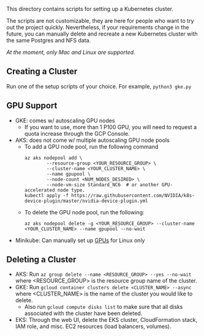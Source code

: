 This directory contains scripts for setting up a Kubernetes cluster.

The scripts are not customizable, they are here for people who want
to try out the project quickly. Nevertheless, if your requirements change in the future, you can
manually delete and recreate a new Kubernetes cluster with the same Postgres and NFS data.

[//]: # (TODO: Describe how to recreate clusters.)

_At the moment, only Mac and Linux are supported._ 

## Creating a Cluster
Run one of the setup scripts of your choice. For
example, `python3 gke.py`


## GPU Support

- GKE: comes w/ autoscaling GPU nodes
    - If you want to use, more than 1 P100 GPU, you will need to
      request a quota increase through the GCP Console.
- AKS: does not come w/ multiple autoscaling GPU node pools
    - To add a GPU node pool, run the following command
        ```
        az aks nodepool add \
                --resource-group <YOUR_RESOURCE_GROUP> \
                --cluster-name <YOUR_CLUSTER_NAME> \
                --name gpupool \
                --node-count <NUM_NODES_DESIRED> \
                --node-vm-size Standard_NC6  # or another GPU-accelerated node type.
        kubectl apply -f https://raw.githubusercontent.com/NVIDIA/k8s-device-plugin/master/nvidia-device-plugin.yml
        ```
    - To delete the GPU node pool, run the following:
        ```
        az aks nodepool delete -g <YOUR_RESOURCE_GROUP> --cluster-name <YOUR_CLUSTER_NAME> --name gpupool --no-wait
        ```
- Minikube: Can manually set up [GPUs](https://github.com/kubernetes/minikube/blob/master/docs/gpu.md) for Linux only

## Deleting a Cluster

- AKS: Run `az group delete --name <RESOURCE_GROUP> --yes --no-wait` where <RESOURCE_GROUP>
  is the resource group name of the cluster.
- GKE: Run `gcloud container clusters delete <CLUSTER_NAME> --async` where <CLUSTER_NAME> is
  the name of the cluster you would like to delete.
    - Also run `gcloud compute disks list` to make sure that all disks associated with the cluster have been deleted.
- EKS: Through the web UI, delete the EKS cluster, CloudFormation stack, IAM role,
  and misc. EC2 resources (load balancers, volumes).